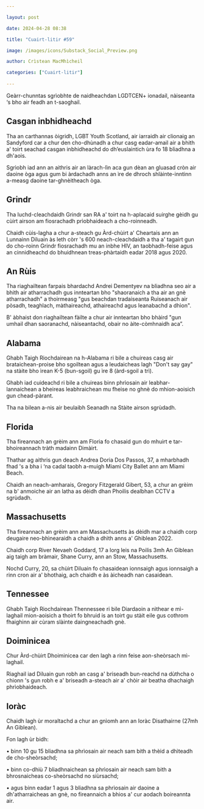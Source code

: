 ```yaml
---

layout: post

date: 2024-04-28 08:38

title: "Cuairt-litir #59"

image: /images/icons/Substack_Social_Preview.png

author: Crìstean MacMhìcheil

categories: ["Cuairt-litir"]
  
---
```


Geàrr-chunntas sgrìobhte de naidheachdan LGDTCEN+ ionadail, nàiseanta ‘s bho air feadh an t-saoghail.

## Casgan inbhidheachd

Tha an carthannas òigridh, LGBT Youth Scotland, air iarraidh air clionaig an Sandyford car a chur den cho-dhùnadh a chur casg eadar-amail air a bhith a' toirt seachad casgan inbhidheachd do dh’euslaintich ùra fo 18 bliadhna a dh'aois.

Sgrìobh iad ann an aithris air an làrach-lìn aca gun dèan an gluasad cròn air daoine òga agus gum bi àrdachadh anns an ìre de dhroch shlàinte-inntinn a-measg daoine tar-ghnèitheach òga.

## Grindr

Tha luchd-cleachdaidh Grindr san RA a' toirt na h-aplacaid suirghe gèidh gu cùirt airson am fiosrachadh prìobhaideach a cho-roinneadh.

Chaidh cùis-lagha a chur a-steach gu Àrd-chùirt a' Cheartais ann an Lunnainn Diluain às leth còrr 's 600 neach-cleachdaidh a tha a' tagairt gun do cho-roinn Grindr fiosrachadh mu an inbhe HIV, an taobhadh-feise agus an cinnidheachd do bhuidhnean treas-phàrtaidh eadar 2018 agus 2020.

## An Rùis

Tha riaghailtean farpais bhardachd Andrei Dementyev na bliadhna seo air a bhith air atharrachadh gus innteartan bho "shaoranaich a tha air an gnè atharrachadh" a thoirmeasg "gus beachdan tradaiseanta Ruiseanach air pòsadh, teaghlach, màthaireachd, athaireachd agus leanabachd a dhìon".

B' àbhaist don riaghailtean fàilte a chur air innteartan bho bhàird "gun umhail dhan saoranachd, nàiseantachd, obair no àite-còmhnaidh aca”.

## Alabama

Ghabh Taigh Riochdairean na h-Alabama ri bile a chuireas casg air brataichean-proise bho sgoiltean agus a leudaicheas lagh "Don't say gay" na stàite bho ìrean K-5 (bun-sgoil) gu ìre 8 (àrd-sgoil a trì).

Ghabh iad cuideachd ri bile a chuireas binn phrìosain air leabhar-lannaichean a bheireas leabhraichean mu fheise no ghnè do mhion-aoisich gun chead-pàrant.

Tha na bilean a-nis air beulaibh Seanadh na Stàite airson sgrùdadh.

## Florida

Tha fireannach an grèim ann am Floria fo chasaid gun do mhuirt e tar-bhoireannach tràth madainn Dimàirt.

Thathar ag aithris gun deach Andrea Doria Dos Passos, 37, a mharbhadh fhad 's a bha i ‘na cadal taobh a-muigh Miami City Ballet ann am Miami Beach.

Chaidh an neach-amharais, Gregory Fitzgerald Gibert, 53, a chur an grèim na b' anmoiche air an latha as dèidh dhan Phoilis dealbhan CCTV a sgrùdadh.

## Massachusetts

Tha fireannach an grèim ann am Massachusetts às dèidh mar a chaidh corp deugaire neo-bhìnearaidh a chaidh a dhìth anns a' Ghiblean 2022.

Chaidh corp River Nevaeh Goddard, 17 a lorg leis na Poilis 3mh An Giblean aig taigh am bràmair, Shane Curry, ann an Stow, Massachusetts.

Nochd Curry, 20, sa chùirt Diluain fo chasaidean ionnsaigh agus ionnsaigh a rinn cron air a' bhothaig, ach chaidh e às àicheadh nan casaidean.

## Tennessee

Ghabh Taigh Riochdairean Thennessee ri bile Diardaoin a nìthear e mì-laghail mion-aoisich a thoirt fo bhruid is an toirt gu stàit eile gus cothrom fhaighinn air cùram slàinte daingneachadh gnè.

## Doiminicea

Chur Àrd-chùirt Dhoiminicea car den lagh a rinn feise aon-sheòrsach mì-laghail.

Riaghail iad Diluain gun robh an casg a' briseadh bun-reachd na dùthcha o chionn 's gun robh e a' briseadh a-steach air a' chòir air beatha dhachaigh phrìobhaideach.

## Ioràc

Chaidh lagh ùr moraltachd a chur an gnìomh ann an Ioràc Disathairne (27mh An Giblean).

Fon lagh ùr bidh:

• binn 10 gu 15 bliadhna sa phrìosain air neach sam bith a thèid a dhìteadh de cho-sheòrsachd; 

• binn co-dhiù 7 bliadhnaichean sa phrìosain air neach sam bith a bhrosnaicheas co-sheòrsachd no siùrsachd;

• agus binn eadar 1 agus 3 bliadhna sa phrìosain air daoine a dh'atharraicheas an gnè, no fireannaich a bhios a' cur aodach boireannta air.